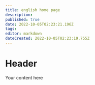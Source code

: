 ```yaml
---
title: english home page
description: 
published: true
date: 2022-10-05T02:23:21.196Z
tags: 
editor: markdown
dateCreated: 2022-10-05T02:23:19.755Z
---
```


# Header
Your content here